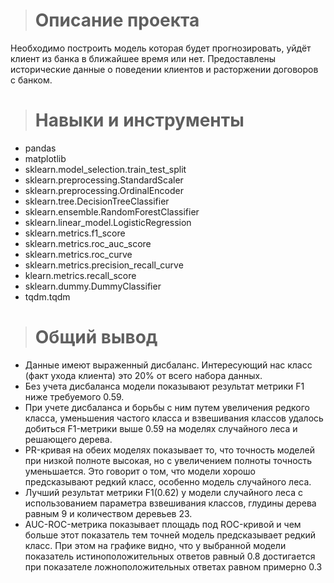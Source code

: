 > # Описание проекта
Необходимо построить модель которая будет прогнозировать, уйдёт клиент из банка в ближайшее время или нет. Предоставлены исторические данные о поведении клиентов и расторжении договоров с банком.
> # Навыки и инструменты
- pandas
- matplotlib
- sklearn.model_selection.train_test_split
- sklearn.preprocessing.StandardScaler
- sklearn.preprocessing.OrdinalEncoder
- sklearn.tree.DecisionTreeClassifier
- sklearn.ensemble.RandomForestClassifier
- sklearn.linear_model.LogisticRegression
- sklearn.metrics.f1_score
- sklearn.metrics.roc_auc_score
- sklearn.metrics.roc_curve
- sklearn.metrics.precision_recall_curve
- klearn.metrics.recall_score
- sklearn.dummy.DummyClassifier
- tqdm.tqdm
> # Общий вывод
- Данные имеют выраженный дисбаланс. Интересующий нас класс (факт ухода клиента) это 20% от всего набора данных.
- Без учета дисбаланса модели показывают результат метрики F1 ниже требуемого 0.59.
- При учете дисбаланса и борьбы с ним путем увеличения редкого класса, уменьшения частого класса и взвешивания классов удалось добиться F1-метрики выше 0.59 на моделях случайного леса и решающего дерева.
- PR-кривая на обеих моделях показывает то, что точность моделей при низкой полноте высокая, но с увеличением полноты точность уменьшается. Это говорит о том, что модели хорошо предсказывают редкий класс, особенно модель случайного леса.
- Лучший результат метрики F1(0.62) у модели случайного леса с использованием параметра взвешивания классов, глудины дерева равным 9 и количеством деревьев 23.
- AUC-ROC-метрика показывает площадь под ROC-кривой и чем больше этот показатель тем точней модель предсказывает редкий класс. При этом на графике видно, что у выбранной модели показатель истиноположительных ответов равный 0.8 достигается при показателе ложноположительных ответах равном примерно 0.3
